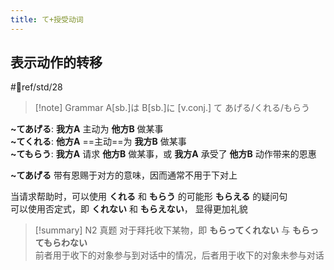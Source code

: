 ```yaml
---
title: て+授受动词
---
```

## 表示动作的转移

 #📖ref/std/28

> [!note] Grammar
> A[sb.]は B[sb.]に [v.conj.] て あげる/くれる/もらう

**~てあげる**: **我方A** 主动为 **他方B** 做某事  
**~てくれる**: **他方A** ==主动==为 **我方B** 做某事  
**~てもらう**: **我方A** 请求 **他方B** 做某事，或 **我方A** 承受了 **他方B** 动作带来的恩惠  

**~てあげる** 带有恩赐于对方的意味，因而通常不用于下对上  

当请求帮助时，可以使用 **くれる** 和 **もらう** 的可能形 **もらえる** 的疑问句  
可以使用否定式，即 **くれない** 和 **もらえない**， 显得更加礼貌  

> [!summary] N2 真题
> 对于拜托收下某物，即 **もらってくれない** 与 **もらってもらわない**  
> 前者用于收下的对象参与到对话中的情况，后者用于收下的对象未参与对话  
